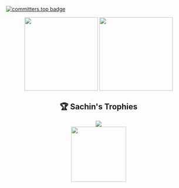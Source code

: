 [![committers.top badge](https://user-badge.committers.top/sri_lanka/SachinAkash01.svg)](https://user-badge.committers.top/sri_lanka/SachinAkash01)

<div width="100%" align="center">
  <img height=200 align="center" src="https://github-readme-stats.vercel.app/api/top-langs?username=SachinAkash01&layout=compact&langs_count=8&card_width=320&bg_color=0d1117&hide_border=true&text_color=a6c8ff" /> 
  <img height=200 align="center" src="https://github-readme-streak-stats.herokuapp.com/?user=SachinAkash01&hide_border=true&card_width=400&theme=dark&background=0d1117" />                
</div>

<div width="100%" align="center">
  <h2>🏆 Sachin's Trophies</h2>
  <img src="https://github-profile-trophy.vercel.app/?username=SachinAkash01&theme=radical&no-frame=false&no-bg=false&margin-w=4" />
</div>

<div width="100%" align="center">
  <a href="https://www.buymeacoffee.com/sachinakash"><img src="https://cdn.buymeacoffee.com/buttons/v2/default-yellow.png" width="150" /></a> 
</div>
